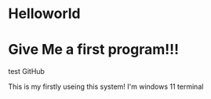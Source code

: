 # Helloworld
# Give Me a first program!!!
test GitHub

This is my firstly useing this system!
I'm windows 11 terminal
